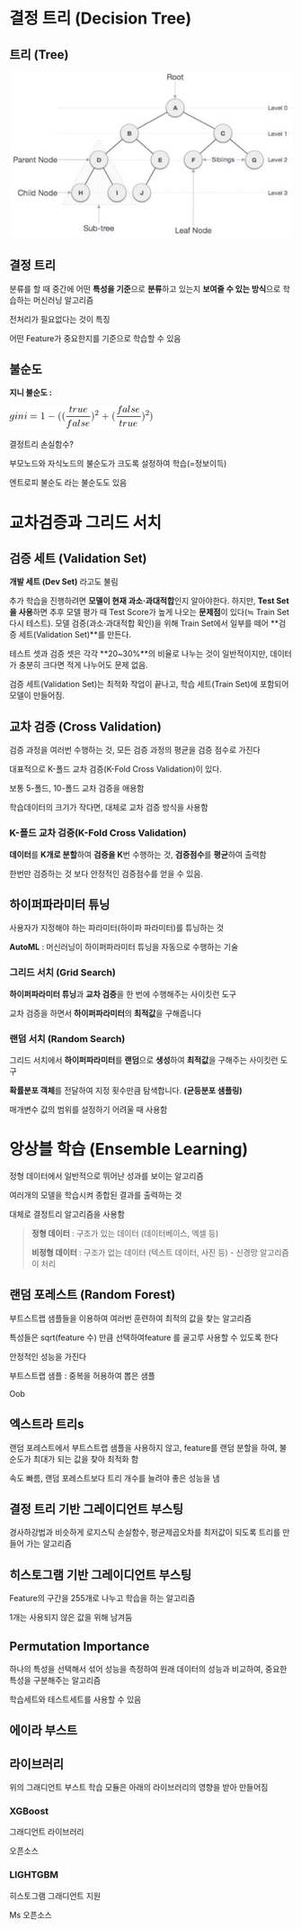 
# 결정 트리 (Decision Tree)

## 트리 (Tree)

![](raw/week04_01.png)

## 결정 트리

분류를 할 때 중간에 어떤 **특성을 기준**으로 **분류**하고 있는지 **보여줄 수 있는 방식**으로 학습하는 머신러닝 알고리즘

전처리가 필요없다는 것이 특징

어떤 Feature가 중요한지를 기준으로 학습할 수 있음

## 불순도

**지니 불순도 :**

![](raw/week04_02.png)

결정트리 손실함수?

부모노드와 자식노드의 불순도가 크도록 설정하여 학습(=정보이득)

엔트로피 불순도 라는 불순도도 있음

# 교차검증과 그리드 서치

## 검증 세트 (Validation Set)

**개발 세트 (Dev Set)** 라고도 불림

추가 학습을 진행하려면 **모델이 현재 과소·과대적합**인지 알아야한다. 하지만, **Test Set을 사용**하면 추후 모델 평가 때 Test Score가 높게 나오는 **문제점**이 있다(≒ Train Set 다시 테스트). 모델 검증(과소·과대적합 확인)을 위해 Train Set에서 일부를 떼어 **검증 세트(Validation Set)**를 만든다.

테스트 셋과 검증 셋은 각각 **20~30%**의 비율로 나누는 것이 일반적이지만, 데이터가 충분히 크다면 적게 나누어도 문제 없음.

검증 세트(Validation Set)는 최적화 작업이 끝나고, 학습 세트(Train Set)에 포함되어 모델이 만들어짐.

## 교차 검증 (Cross Validation)

검증 과정을 여러번 수행하는 것, 모든 검증 과정의 평균을 검증 점수로 가진다

대표적으로 K-폴드 교차 검증(K-Fold Cross Validation)이 있다.

보통 5-폴드, 10-폴드 교차 검증을 애용함

학습데이터의 크기가 작다면, 대체로 교차 검증 방식을 사용함

### K-폴드 교차 검증(K-Fold Cross Validation)

**데이터**를 **K개로 분할**하여 **검증을 K**번 수행하는 것, **검증점수**를 **평균**하여 출력함

한번만 검증하는 것 보다 안정적인 검증점수를 얻을 수 있음.

## 하이퍼파라미터 튜닝

사용자가 지정해야 하는 파라미터(하이파 파라미터)를 튜닝하는 것

**AutoML** : 머신러닝이 하이퍼파라미터 튜닝을 자동으로 수행하는 기술

### 그리드 서치 (Grid Search)

**하이퍼파라미터 튜닝**과 **교차 검증**을 한 번에 수행해주는 사이킷런 도구

교차 검증을 하면서 **하이퍼파라미터**의 **최적값**을 구해줍니다

### 랜덤 서치 (Random Search)

그리드 서치에서 **하이퍼파라미터**를 **랜덤**으로 **생성**하여 **최적값**을 구해주는 사이킷런 도구

**확률분포 객체**를 전달하여 지정 횟수만큼 탐색합니다. **(균등분포 샘플링)**

매개변수 값의 범위를 설정하기 어려울 때 사용함

# 앙상블 학습 (Ensemble Learning)

정형 데이터에서 일반적으로 뛰어난 성과를 보이는 알고리즘

여러개의 모델을 학습시켜 종합된 결과를 출력하는 것

대체로 결정트리 알고리즘을 사용함

> **정형 데이터** : 구조가 있는 데이터 (데이터베이스, 엑셀 등)
> 
> **비정형 데이터** : 구조가 없는 데이터 (텍스트 데이터, 사진 등) - 신경망 알고리즘이 처리

## 랜덤 포레스트 (Random Forest)

부트스트랩 샘플들을 이용하여 여러번 훈련하여 최적의 값을 찾는 알고리즘

특성들은 sqrt(feature 수) 만큼 선택하여feature 를 골고루 사용할 수 있도록 한다

안정적인 성능을 가진다

부트스트랩 샘플 : 중복을 허용하여 뽑은 샘플

Oob

## 엑스트라 트리s

랜덤 포레스트에서 부트스트랩 샘플을 사용하지 않고, feature를 랜덤 분할을 하여, 불순도가 최대가 되는 값을 찾아 최적화 함

속도 빠름, 랜덤 포레스트보다 트리 개수를 늘려야 좋은 성능을 냄

## 결정 트리 기반 그레이디언트 부스팅

경사하강법과 비슷하게 로지스틱 손실함수, 평균제곱오차를 최저값이 되도록 트리를 만들어 가는 알고리즘

## 히스토그램 기반 그레이디언트 부스팅

Feature의 구간을 255개로 나누고 학습을 하는 알고리즘

1개는 사용되지 않은 값을 위해 남겨둠

## Permutation Importance

하나의 특성을 선택해서 섞어 성능을 측정하여 원래 데이터의 성능과 비교하여, 중요한 특성을 구분해주는 알고리즘

학습세트와 테스트세트를 사용할 수 있음

## 에이라 부스트

## 라이브러리

위의 그래디언트 부스트 학습 모듈은 아래의 라이브러리의 영향을 받아 만들어짐

### XGBoost

그래디언트 라이브러리

오픈소스

### LIGHTGBM

히스토그램 그래디언트 지원

Ms 오픈소스